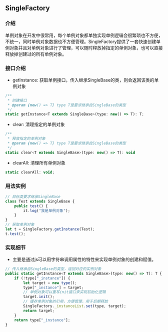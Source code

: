 ## SingleFactory
### 介绍
单例对象在开发中很常用，每个单例对象都单独实现单例逻辑会很繁琐也不方便，不统一，同时单例对象数据也不方便管理。SingleFactory提供了一套快速创建单例对象并且对单例对象进行了管理，可以随时释放掉指定的单例对象，也可以直接释放掉创建过的所有单例对象。

### 接口介绍
- getInstance: 获取单例接口，传入继承SingleBase的类，则会返回该类的单例对象
```javascript
/**
 * 创建接口
 * @param {new() => T} type T是要求继承自SingleBase的类型
 */
static getInstance<T extends SingleBase>(type: new() => T): T;
```
- clear: 清理指定的单例对象
```javascript
/**
 * 释放指定的单例对象
 * @param {new() => T} type T是要求继承自SingleBase的类型
 */
static clear<T extends SingleBase>(type: new() => T): void
```
- clearAll: 清理所有单例对象
```javascript
static clearAll: void;
```

### 用法实例
```javascript
// 目标类要求继承SingleBase
class Test extends SingleBase {
    public test() {
        it.log("我是单例对象");
    }
}
// 获取单例对象
let t = SingleFactory.getInstance(Test);
t.test();
```
### 实现细节
- 主要是通过js可以用字符串调用属性的特性来实现单例对象的创建和赋值。
```javascript
// 传入继承自SingleBase的类型，返回对应的实例对象
public static getInstance<T extends SingleBase>(type: new() => T): T {
    if (!type["_instance"]) {
        let target = new type();
        type["_instance"] = target;
        // 单例对象可以重写init接口来实现初始化逻辑
        target.init();
        // 缓存单例对象的引用，方便管理，用于后期释放
        SingleFactory._instanceList.set(type, target);
        return target;
    }
    return type["_instance"];
}
```